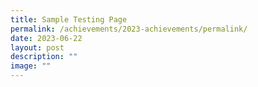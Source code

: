 ```yaml
---
title: Sample Testing Page
permalink: /achievements/2023-achievements/permalink/
date: 2023-06-22
layout: post
description: ""
image: ""
---
```


